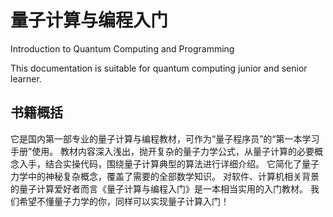 # 量子计算与编程入门
Introduction to Quantum Computing and Programming

This documentation is suitable for quantum computing junior and senior learner.

## 书籍概括
它是国内第一部专业的量子计算与编程教材，可作为“量子程序员”的“第一本学习手册”使用。
教材内容深入浅出，抛开复杂的量子力学公式，从量子计算的必要概念入手，结合实操代码，围绕量子计算典型的算法进行详细介绍。
它简化了量子力学中的神秘复杂概念，覆盖了需要的全部数学知识。
对软件、计算机相关背景的量子计算爱好者而言《量子计算与编程入门》是一本相当实用的入门教材。
我们希望不懂量子力学的你，同样可以实现量子计算入门！
